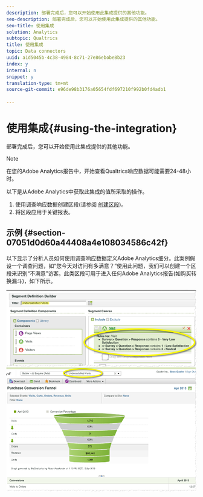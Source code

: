 ```yaml
---
description: 部署完成后，您可以开始使用此集成提供的其他功能。
seo-description: 部署完成后，您可以开始使用此集成提供的其他功能。
seo-title: 使用集成
solution: Analytics
subtopic: Qualtrics
title: 使用集成
topic: Data connectors
uuid: a1d5045b-4c38-4984-8c71-27e86ebobe8b23
index: y
internal: n
snippet: y
translation-type: tm+mt
source-git-commit: e96de98b3176a05654fdf697210f992b0fd4adb1

---
```



# 使用集成{#using-the-integration}

部署完成后，您可以开始使用此集成提供的其他功能。

>[!NOTE]
>
>在您的Adobe Analytics报告中，开始查看Qualtrics响应数据可能需要24-48小时。

以下是从Adobe Analytics中获取此集成的值所采取的操作。

1. 使用调查响应数据创建区段(请参阅 [创建区段](http://microsite.omniture.com/t2/help/en_US/sc/user/index.html?f=t_segment.html))。
1. 将区段应用于关键报表。

## 示例 {#section-07051d0d60a44408a4e108034586c42f}

以下显示了分析人员如何使用调查响应数据定义Adobe Analytics细分。此案例假设一个调查问题，如“您今天对访问有多满意？”使用此问题，我们可以创建一个区段来识别“不满意”访客。此类区段可用于进入任何Adobe Analytics报告(如购买转换漏斗)，如下所示。

![](assets/using-1.png) ![](assets/using-2.png)

